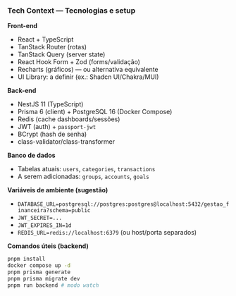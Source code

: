 ### Tech Context — Tecnologias e setup

**Front-end**

- React + TypeScript
- TanStack Router (rotas)
- TanStack Query (server state)
- React Hook Form + Zod (forms/validação)
- Recharts (gráficos) — ou alternativa equivalente
- UI Library: a definir (ex.: Shadcn UI/Chakra/MUI)

**Back-end**

- NestJS 11 (TypeScript)
- Prisma 6 (client) + PostgreSQL 16 (Docker Compose)
- Redis (cache dashboards/sessões)
- JWT (auth) + `passport-jwt`
- BCrypt (hash de senha)
- class-validator/class-transformer

**Banco de dados**

- Tabelas atuais: `users`, `categories`, `transactions`
- A serem adicionadas: `groups`, `accounts`, `goals`

**Variáveis de ambiente (sugestão)**

- `DATABASE_URL=postgresql://postgres:postgres@localhost:5432/gestao_financeira?schema=public`
- `JWT_SECRET=...`
- `JWT_EXPIRES_IN=1d`
- `REDIS_URL=redis://localhost:6379` (ou host/porta separados)

**Comandos úteis (backend)**

```bash
pnpm install
docker compose up -d
pnpm prisma generate
pnpm prisma migrate dev
pnpm run backend # modo watch
```


